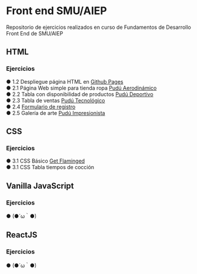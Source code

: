 # Front end SMU/AIEP
Repositorio de ejercicios realizados en curso de Fundamentos de Desarrollo Front End de SMU/AIEP
<h2> HTML </h2>
<h3>Ejercicios</h3>
● 1.2 Despliegue página HTML en <a href="https://poipurin.github.io/FrontEndSMU-AIEP/1.2DespliegueHTML/index.html">Github Pages</a><br>
● 2.1 Página Web simple para tienda ropa  <a href="https://poipurin.github.io/FrontEndSMU-AIEP/2.1P%C3%A1gina_web_simple_para_tienda_de_ropa/index.html">Pudú Aerodinámico </a><br>
● 2.2 Tabla con disponibilidad de productos <a href="https://poipurin.github.io/FrontEndSMU-AIEP/2.2Tabla_de_productos/index.html">Pudú Deportivo</a><br>
● 2.3 Tabla de ventas <a href="https://poipurin.github.io/FrontEndSMU-AIEP/2.3Tabla_ventas/index.html">Pudú Tecnológico</a><br>
● 2.4 <a href="https://poipurin.github.io/FrontEndSMU-AIEP/2.4Formulario_Registro/index.html">Formulario de registro</a><br>
● 2.5 Galería de arte <a href="https://poipurin.github.io/FrontEndSMU-AIEP/2.5Galeria_Arte/index.html">Pudú Impresionista</a><br>

<h2> CSS </h2>
<h3>Ejercicios</h3>
● 3.1 CSS Básico <a href="https://poipurin.github.io/FrontEndSMU-AIEP/3.1CSS_basico/index.html">Get Flaminged</a><br>
● 3.1 CSS Tabla tiempos de cocción<br>
<h2> Vanilla JavaScript </h2>
<h3>Ejercicios</h3>
● (●´ω｀●)<br>
<h2> ReactJS </h2>
<h3>Ejercicios</h3>
● (●´ω｀●)<br>
